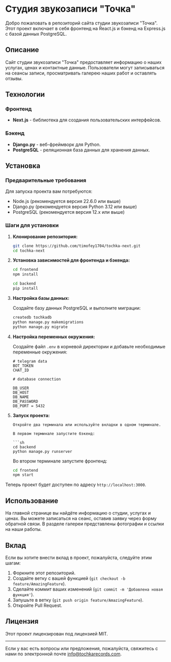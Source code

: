 # Студия звукозаписи "Точка"

Добро пожаловать в репозиторий сайта студии звукозаписи "Точка". Этот проект включает в себя фронтенд на React.js и бэкенд на Express.js с базой данных PostgreSQL.

## Описание

Сайт студии звукозаписи "Точка" предоставляет информацию о наших услугах, ценах и контактные данные. Пользователи могут записываться на сеансы записи, просматривать галерею наших работ и оставлять отзывы.

## Технологии

### Фронтенд

- **Next.js** - библиотека для создания пользовательских интерфейсов.

### Бэкенд

- **Django.py** - веб-фреймворк для Python.
- **PostgreSQL** - реляционная база данных для хранения данных.

## Установка

### Предварительные требования

Для запуска проекта вам потребуются:

- Node.js (рекомендуется версия 22.6.0 или выше)
- Django.py (рекомендуется версия Python 3.12 или выше)
- PostgreSQL (рекомендуется версия 12.x или выше)

### Шаги для установки

1. **Клонирование репозитория:**

   ```sh
   git clone https://github.com/timofey1704/tochka-next.git
   cd tochka-next
   ```

2. **Установка зависимостей для фронтенда и бэкенда:**

   ```sh
   cd frontend
   npm install

   cd backend
   pip install
   ```

3. **Настройка базы данных:**

   Создайте базу данных PostgreSQL и выполните миграции:

   ```sh
   createdb tochkadb
   python manage.py makemigrations
   python manage.py migrate
   ```

4. **Настройка переменных окружения:**

   Создайте файл `.env` в корневой директории и добавьте необходимые переменные окружения:

   ```env
   # telegram data
   BOT_TOKEN
   CHAT_ID

   # database connection

   DB_USER
   DB_HOST
   DB_NAME
   DB_PASSWORD
   DB_PORT = 5432
   ```

5. **Запуск проекта:**

   ````
   Откройте два терминала или используйте вкладки в одном терминале.

   В первом терминале запустите бэкенд:

   ```sh
   cd backend
   python manage.py runserver
   ````

   Во втором терминале запустите фронтенд:

   ```sh
   cd frontend
   npm start
   ```

Теперь проект будет доступен по адресу `http://localhost:3000`.

## Использование

На главной странице вы найдёте информацию о студии, услугах и ценах. Вы можете записаться на сеанс, оставив заявку через форму обратной связи. В разделе галереи представлены фотографии и ссылки на наши работы.

## Вклад

Если вы хотите внести вклад в проект, пожалуйста, следуйте этим шагам:

1.  Форкните этот репозиторий.
2.  Создайте ветку с вашей функцией (`git checkout -b feature/AmazingFeature`).
3.  Сделайте коммит ваших изменений (`git commit -m 'Добавлена новая функция'`).
4.  Запушьте в ветку (`git push origin feature/AmazingFeature`).
5.  Откройте Pull Request.

## Лицензия

Этот проект лицензирован под лицензией MIT.

---

Если у вас есть вопросы или предложения, пожалуйста, свяжитесь с нами по электронной почте info@tochkarecords.com.
